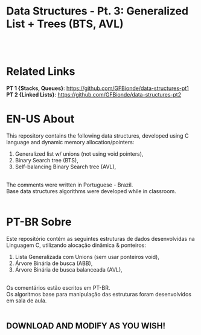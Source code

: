 # Data Structures - Pt. 3: Generalized List + Trees (BTS, AVL)
<br/><br/>

# Related Links
**PT 1 {Stacks, Queues}**: https://github.com/GFBionde/data-structures-pt1
<br/>**PT 2 {Linked Lists}**: https://github.com/GFBionde/data-structures-pt2
<br/>

# EN-US About
This repository contains the following data structures, developed using C language and dynamic memory allocation/pointers:
<br/>
1. Generalized list w/ unions (not using void pointers),<br/>
2. Binary Search tree (BTS),<br/>
3. Self-balancing Binary Search tree (AVL),<br/>
<br/>
The comments were written in Portuguese - Brazil.<br/>
Base data structures algorithms were developed while in classroom.
<br/><br/>

# PT-BR Sobre 
Este repositório contém as seguintes estruturas de dados desenvolvidas na Linguagem C, utilizando alocação dinâmica & ponteiros:
<br/> 
1. Lista Generalizada com Unions (sem usar ponteiros void), <br/> 
2. Árvore Binária de busca (ABB),<br/>
3. Árvore Binária de busca balanceada (AVL),<br/>
<br/>
Os comentários estão escritos em PT-BR.<br/>
Os algoritmos base para manipulação das estruturas foram desenvolvidos em sala de aula.
<br/><br/>

## DOWNLOAD AND MODIFY AS YOU WISH!

